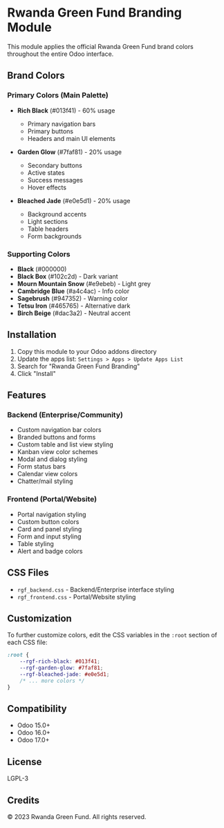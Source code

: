 # Rwanda Green Fund Branding Module

This module applies the official Rwanda Green Fund brand colors throughout the entire Odoo interface.

## Brand Colors

### Primary Colors (Main Palette)
- **Rich Black** (#013f41) - 60% usage
  - Primary navigation bars
  - Primary buttons
  - Headers and main UI elements

- **Garden Glow** (#7faf81) - 20% usage
  - Secondary buttons
  - Active states
  - Success messages
  - Hover effects

- **Bleached Jade** (#e0e5d1) - 20% usage
  - Background accents
  - Light sections
  - Table headers
  - Form backgrounds

### Supporting Colors
- **Black** (#000000)
- **Black Box** (#102c2d) - Dark variant
- **Mourn Mountain Snow** (#e9ebeb) - Light grey
- **Cambridge Blue** (#a4c4ac) - Info color
- **Sagebrush** (#947352) - Warning color
- **Tetsu Iron** (#465765) - Alternative dark
- **Birch Beige** (#dac3a2) - Neutral accent

## Installation

1. Copy this module to your Odoo addons directory
2. Update the apps list: `Settings > Apps > Update Apps List`
3. Search for "Rwanda Green Fund Branding"
4. Click "Install"

## Features

### Backend (Enterprise/Community)
- Custom navigation bar colors
- Branded buttons and forms
- Custom table and list view styling
- Kanban view color schemes
- Modal and dialog styling
- Form status bars
- Calendar view colors
- Chatter/mail styling

### Frontend (Portal/Website)
- Portal navigation styling
- Custom button colors
- Card and panel styling
- Form and input styling
- Table styling
- Alert and badge colors

## CSS Files

- `rgf_backend.css` - Backend/Enterprise interface styling
- `rgf_frontend.css` - Portal/Website styling

## Customization

To further customize colors, edit the CSS variables in the `:root` section of each CSS file:

```css
:root {
    --rgf-rich-black: #013f41;
    --rgf-garden-glow: #7faf81;
    --rgf-bleached-jade: #e0e5d1;
    /* ... more colors */
}
```

## Compatibility

- Odoo 15.0+
- Odoo 16.0+
- Odoo 17.0+

## License

LGPL-3

## Credits

© 2023 Rwanda Green Fund. All rights reserved.

